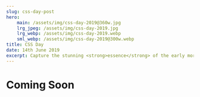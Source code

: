 ```yaml
---
slug: css-day-post
hero:
    main: /assets/img/css-day-2019@360w.jpg
    lrg_jpeg: /assets/img/css-day-2019.jpg
    lrg_webp: /assets/img/css-day-2019.webp
    sml_webp: /assets/img/css-day-2019@300w.webp
title: CSS Day
date: 14th June 2019
excerpt: Capture the stunning <strong>essence</strong> of the early morning sunrise in the Californian wilderness.
---
```



# Coming Soon #